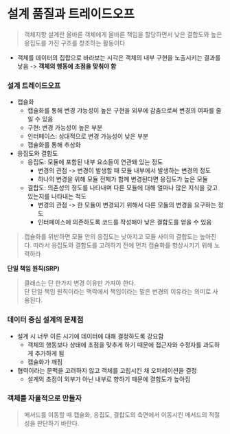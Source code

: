 # 설계 품질과 트레이드오프

> 객체지향 설계란 올바른 객체에게 올바른 책임을 할당하면서 낮은 결합도와 높은 응집도를 가진 구조를 창조하는 활동이다

- 객체를 데이터의 집합으로 바라보는 시각은 객체의 내부 구현을 노출시키는 결과를 낳음 -> **객체의 행동에 초점을 맞춰야 함**

### 설계 트레이드오프

- 캡슐화
  - 캡슐화를 통해 변경 갸능성이 높은 구현을 외부에 감춤으로써 변경의 여파를 줄일 수 있음
  - 구현: 변경 가능성이 높은 부분
  - 인터페이스: 상대적으로 변경 가능성이 낮은 부분
  - 캡슐화를 통해 추상화
- 응집도와 결합도
  - 응집도: 모듈에 포함된 내부 요소들이 연관돼 있는 정도
    - 변경의 관점 -> 변경이 발생할 때 모듈 내부에서 발생하는 변경의 정도
    - 하나의 변경을 위해 모듈 전체가 함께 변경된다면 응집도가 높은 모듈
  - 결합도: 의존성의 정도를 나타내며 다른 모듈에 대해 얼마나 많은 지식을 갖고 있는지를 나타내는 척도
    - 변경의 관점 -> 한 모듈이 변경되기 위해서 다른 모듈의 변경을 요구하는 정도
    - 인터페이스에 의존하도록 코드를 작성해야 낮은 결합도를 얻을 수 있음

> 캡슐화를 위반하면 모듈 안의 응집도는 낮아지고 모듈 사이의 결합도는 높아진다. 따라서 응집도와 결합도를 고려하기 전에 먼저 캡슐화를 향상시키기 위해 노력하라

**단일 책임 원칙(SRP)**
> 클래스는 단 한가지 변경 이유만 가져야 한다.
> </br>단 단일 책임 원칙이라는 맥락에서 책임이라는 말은 변경의 이유라는 의미로 사용된다.

### 데이터 중심 설계의 문제점

- 설계 시 너무 이른 시기에 데이터에 대해 결정하도록 강요함
  - 객체의 행동보다 상태에 초점을 맞추게 하기 때문에 접근자와 수정자를 과도하게 추가하게 됨
  - 캡슐화가 깨짐
- 협력이라는 문맥을 고려하지 않고 객체를 고립시킨 채 오퍼레이션을 결정
  - 설계의 초점이 외부가 아닌 내부로 향하기 때문에 결합도가 높아짐

### 객체를 자율적으로 만들자

> 메서드를 이동할 때 캡슐화, 응집도, 결합도의 측면에서 이동시킨 메서드의 적절성을 판단하기 바란다.